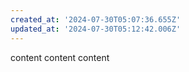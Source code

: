 ```yaml
---
created_at: '2024-07-30T05:07:36.655Z'
updated_at: '2024-07-30T05:12:42.006Z'
---
```


content
content
content
